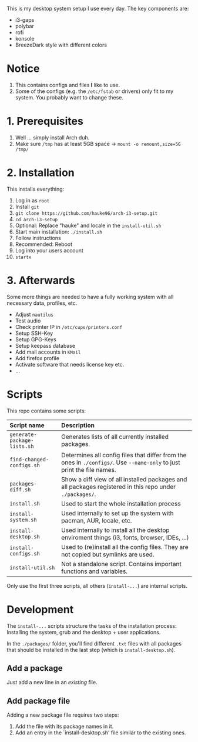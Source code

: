 This is my desktop system setup I use every day.
The key components are:

* i3-gaps
* polybar
* rofi
* konsole
* BreezeDark style with different colors

# Notice

1. This contains configs and files **I** like to use.
2. Some of the configs (e.g. the `/etc/fstab` or drivers) only fit to my system. You probably want to change these.

# 1. Prerequisites

1. Well ... simply install Arch duh.
2. Make sure `/tmp` has at least 5GB space → `mount -o remount,size=5G /tmp/`

# 2. Installation

This installs everything:

1. Log in as `root`
2. Install `git`
3. `git clone https://github.com/hauke96/arch-i3-setup.git`
4. `cd arch-i3-setup`
5. Optional: Replace "hauke" and locale in the `install-util.sh`
6. Start main installation: `./install.sh`
7. Follow instructions
8. Recommended: Reboot
9. Log into your users account
10. `startx`

# 3. Afterwards

Some more things are needed to have a fully working system with all necessary data, profiles, etc.

* Adjust `nautilus`
* Test audio
* Check printer IP in `/etc/cups/printers.conf`
* Setup SSH-Key
* Setup GPG-Keys
* Setup keepass database
* Add mail accounts in `KMail`
* Add firefox profile
* Activate software that needs license key etc.
* ...

# Scripts

This repo contains some scripts:

| Script name | Description |
|:--|:--|
| `generate-package-lists.sh` | Generates lists of all currently installed packages. |
| `find-changed-configs.sh` | Determines all config files that differ from the ones in `./configs/`. Use `--name-only` to just print the file names. |
| `packages-diff.sh` | Show a diff view of all installed packages and all packages registered in this repo under `./packages/`. |
| `install.sh` | Used to start the whole installation process |
| `install-system.sh` | Used internally to set up the system with pacman, AUR, locale, etc. |
| `install-desktop.sh` | Used internally to install all the desktop enviroment things (i3, fonts, browser, IDEs, ...) |
| `install-configs.sh` | Used to (re)install all the config files. They are not copied but symlinks are used. |
| `install-util.sh` | Not a standalone script. Contains important functions and variables. |

Only use the first three scripts, all others (`install-...`) are internal scripts.

# Development

The `install-...` scripts structure the tasks of the installation process: Installing the system, grub and the desktop + user applications.

In the `./packages/` folder, you'll find different `.txt` files with all packages that should be installed in the last step (which is `install-desktop.sh`).

## Add a package

Just add a new line in an *existing* file.

## Add package file

Adding a new package file requires two steps:

1. Add the file with its package names in it.
2. Add an entry in the `install-desktop.sh' file similar to the existing ones.


